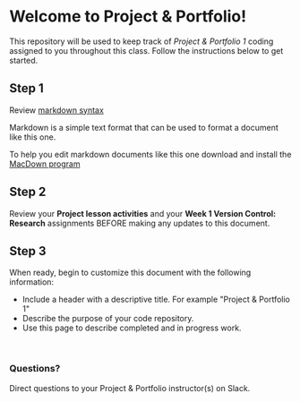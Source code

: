 # Welcome to Project & Portfolio!

This repository will be used to keep track of _Project & Portfolio 1_ coding assigned to you throughout this class. Follow the instructions below to get started.

## Step 1

Review [markdown syntax](https://guides.github.com/features/mastering-markdown/) 

Markdown is a simple text format that can be used to format a document like this one. 

To help you edit markdown documents like this one download and install the [MacDown program](https://macdown.uranusjr.com/)


## Step 2

Review your **Project lesson activities** and your **Week 1 Version Control: Research** assignments BEFORE making any updates to this document.



## Step 3

When ready, begin to customize this document with the following information:

*	Include a header with a descriptive title. For example "Project & Portfolio 1"
*  Describe the purpose of your code repository.
*  Use this page to describe completed and in progress work.

<br>

### Questions?
Direct questions to your Project & Portfolio instructor(s) on Slack. 









